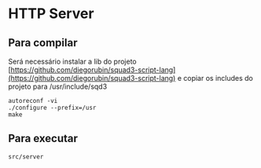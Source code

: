 # HTTP Server

## Para compilar

Será necessário instalar a lib do projeto [https://github.com/diegorubin/squad3-script-lang](https://github.com/diegorubin/squad3-script-lang) e copiar os includes do projeto para /usr/include/sqd3

```
autoreconf -vi
./configure --prefix=/usr
make
```
## Para executar

```
src/server
```
